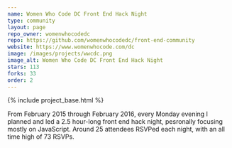 ```yaml
---
name: Women Who Code DC Front End Hack Night
type: community
layout: page
repo_owner: womenwhocodedc
repo: https://github.com/womenwhocodedc/front-end-community
website: https://www.womenwhocode.com/dc
image: /images/projects/wwcdc.png
image_alt: Women Who Code DC Front End Hack Night
stars: 113
forks: 33
order: 2
---
```


{% include project_base.html %}

From February 2015 through February 2016, every Monday evening I planned and led a 2.5 hour-long front end hack night, pesronally focusing mostly on JavaScript. Around 25 attendees RSVPed each night, with an all time high of 73 RSVPs.
